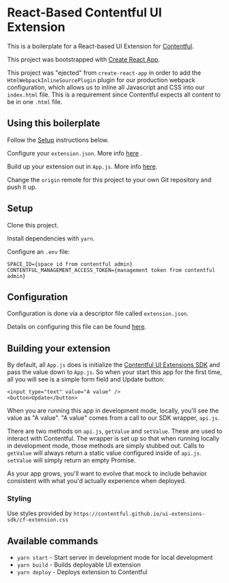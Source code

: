 # React-Based Contentful UI Extension

This is a boilerplate for a React-based UI Extension for [Contentful](https://www.contentful.com/developers/docs/concepts/uiextensions/).

This project was bootstrapped with [Create React App](https://github.com/facebookincubator/create-react-app).

This project was "ejected" from `create-react-app` in order to add the `HtmlWebpackInlineSourcePlugin` plugin for our 
production webpack configuration, which allows us to inline all Javascript and CSS into our `index.html` file. This is a
requirement since Contentful expects all content to be in one `.html` file.

## Using this boilerplate

Follow the [Setup](#setup) instructions below.

Configure your `extension.json`. More info [here](#configuration) .

Build up your extension out in `App.js`. More info [here](#building-your-extension).   

Change the `origin` remote for this project to your own Git repository and push it up.

## Setup

Clone this project.

Install dependencies with `yarn`.

Configure an `.env` file:

```
SPACE_ID={space id from contentful admin}
CONTENTFUL_MANAGEMENT_ACCESS_TOKEN={management token from contentful admin}
```

## Configuration

Configuration is done via a descriptor file called `extension.json`.
 
Details on configuring this file can be found [here](https://github.com/contentful/contentful-extension-cli#descriptor-files).

## Building your extension

By default, all `App.js` does is initialize the [Contentful UI Extensions SDK](https://github.com/contentful/ui-extensions-sdk) 
and pass the value down to `App.js`. So when your start this app for the first time, all you will see is a simple form field
and Update button:

```
<input type="text" value="A value" />
<button>Update</button>
```

When you are running this app in development mode, locally, you'll see the value as "A value". "A value" comes from a call to our SDK wrapper, `api.js`.

There are two methods on `api.js`, `getValue` and `setValue`. These are used to interact with Contentful. The wrapper
is set up so that when running locally in development mode, those methods are simply stubbed out. Calls to `getValue` 
will always return a static value configured inside of `api.js`. `setValue` will simply return an empty Promise.
 
As your app grows, you'll want to evolve that mock to include behavior consistent with what you'd actually experience 
when deployed.

### Styling

Use styles provided by `https://contentful.github.io/ui-extensions-sdk/cf-extension.css`

## Available commands

- `yarn start` - Start server in development mode for local development
- `yarn build` - Builds deployable UI extension
- `yarn deploy` - Deploys extension to Contentful
